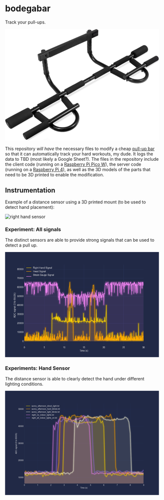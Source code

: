 # bodegabar

Track your pull-ups.

![pull up bar](static/pull_up_bar.jpg)

This repository _will have_ the necessary files to modify a cheap [pull-up bar](https://web.archive.org/web/20230430230727/https://www.amazon.com/gp/product/B002YQUP7Q/ref=ppx_yo_dt_b_search_asin_title?ie=UTF8&th=1) so that it can automatically track your hard workouts, my dude. It logs the data to TBD (most likely a Google Sheet?). The files in the repository include the client code (running on a [Raspberry Pi Pico W](https://www.raspberrypi.com/documentation/microcontrollers/raspberry-pi-pico.html)), the server code (running on a [Raspberry Pi 4](https://www.raspberrypi.com/products/raspberry-pi-4-model-b/)), as well as the 3D models of the parts that need to be 3D printed to enable the modification.

## Instrumentation

Example of a distance sensor using a 3D printed mount (to be used to detect hand placement):

![right hand sensor](static/right_hand_sensor.gif)

### Experiment: All signals

The distinct sensors are able to provide strong signals that can be used to detect a pull up.

![all signals](static/all_signals_with_push_up.png)

### Experiments: Hand Sensor

The distance sensor is able to clearly detect the hand under different lighting conditions.

![right hand sensor](static/right_hand_sensor_plot.png)
